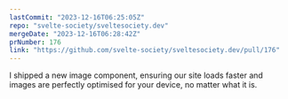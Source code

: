 ```yaml
---
lastCommit: "2023-12-16T06:25:05Z"
repo: "svelte-society/sveltesociety.dev"
mergeDate: "2023-12-16T06:28:42Z"
prNumber: 176
link: "https://github.com/svelte-society/sveltesociety.dev/pull/176"
---
```


I shipped a new image component, ensuring our site loads faster and images are perfectly optimised for your device, no matter what it is.